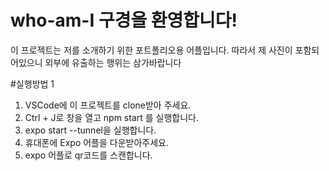 # who-am-I 구경을 환영합니다!
이 프로젝트는 저를 소개하기 위한 포트폴리오용 어플입니다. 
따라서 제 사진이 포함되어있으니 외부에 유출하는 행위는 삼가바랍니다 

#실행방법 1

1. VSCode에 이 프로젝트를 clone받아 주세요. 
2. Ctrl + J로 창을 열고 npm start 를 실행합니다.
3. expo start --tunnel을 실행합니다.
4. 휴대폰에 Expo 어플을 다운받아주세요.
5. expo 어플로 qr코드를 스캔합니다.

